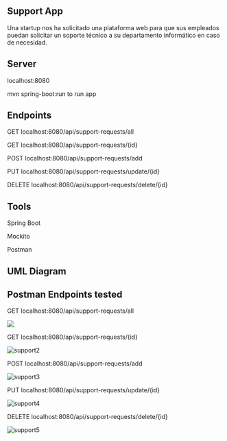 ## Support App
Una startup nos ha solicitado una plataforma web para que sus empleados puedan solicitar un soporte técnico a su departamento informático en caso de necesidad.

## Server
localhost:8080

mvn spring-boot:run to run app

## Endpoints
<p>GET localhost:8080/api/support-requests/all</p>
<p>GET localhost:8080/api/support-requests/{id}</p>
<p>POST localhost:8080/api/support-requests/add</p>
<p>PUT localhost:8080/api/support-requests/update/{id}</p>
<p>DELETE localhost:8080/api/support-requests/delete/{id}</p>

## Tools
Spring Boot

Mockito

Postman

## UML Diagram

## Postman Endpoints tested

GET localhost:8080/api/support-requests/all

<img src = https://github.com/user-attachments/assets/5178f886-4700-4f76-a15b-359a48f79d0e>


GET localhost:8080/api/support-requests/{id}

![support2](https://github.com/user-attachments/assets/53c95ad2-7140-4137-a131-d4dce49860f9)


POST localhost:8080/api/support-requests/add

![support3](https://github.com/user-attachments/assets/a8eb998b-6bb1-4bce-b61d-6e4d4d103073)


PUT localhost:8080/api/support-requests/update/{id}

![support4](https://github.com/user-attachments/assets/1c396a41-ed83-4f34-aa6c-febb146ceb95)


DELETE localhost:8080/api/support-requests/delete/{id}

![support5](https://github.com/user-attachments/assets/96840d8a-b551-498d-bb92-41cd3b7a9ad2)

